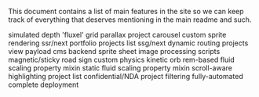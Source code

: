 This document contains a list of main features in the site so we can keep track of everything that deserves mentioning in the main readme and such.

simulated depth 'fluxel' grid
parallax project carousel
custom sprite rendering
ssr/next portfolio projects list
ssg/next dynamic routing projects view
payload cms backend
sprite sheet image processing scripts
magnetic/sticky road sign
custom physics kinetic orb
rem-based fluid scaling property mixin
static fluid scaling property mixin
scroll-aware highlighting project list
confidential/NDA project filtering
fully-automated complete deployment